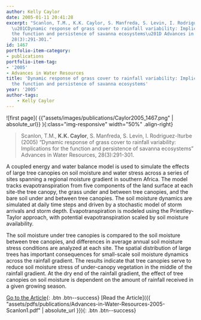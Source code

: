 ```yaml
---
author: Kelly Caylor
date: 2005-01-11 20:41:28
excerpt: "Scanlon, T.M., K.K. Caylor, S. Manfreda, S. Levin, I. Rodriguez-Iturbe (2005)
  \u201CDynamic response of grass cover to rainfall variability: Implications for
  the function and persistence of savanna ecosystems\u201D Advances in Water Resources,
  28(3):291-301."
id: 1467
portfolio-item-category:
- publications
portfolio-item-tag:
- '2005'
- Advances in Water Resources
title: 'Dynamic response of grass cover to rainfall variability: Implications for
  the function and persistence of savanna ecosystems'
year: '2005'
author-tags:
    - Kelly Caylor
---
```


![first page]( {{"assets/images/publications/Caylor2005_1467.png" | absolute_url}} ){:class="img-responsive" width="50%" .align-right}

> Scanlon, T.M., **K.K. Caylor**, S. Manfreda, S. Levin, I. Rodriguez-Iturbe (2005) “Dynamic response of grass cover to rainfall variability: Implications for the function and persistence of savanna ecosystems” Advances in Water Resources, 28(3):291-301.


A coupled energy and water balance model is used to simulate the effects of large tree canopies on soil moisture and water stress across a series of sites spanning a regional moisture gradient in southern Africa. The model tracks evapotranspiration from five components of the land surface at each site-the tree canopy, the grass under and between tree canopies, and the bare soil under and between tree canopies. The soil moisture dynamics are simulated at daily time steps and driven by a stochastic model of storm arrivals and storm depth. Evapotranspiration is modeled using the Priestley-Taylor approach, with potential evapotranspiration scaled by soil moisture availability. 

The soil moisture under tree canopies is compared to the soil moisture between tree canopies, and differences in average annual soil moisture stress conditions are analyzed at each site. The spatial distribution of large trees has important consequences for small-scale soil moisture dynamics across the rainfall gradient. The results indicate that tree canopies serve to reduce soil moisture stress of under-canopy vegetation in the middle of the rainfall gradient. At the dry end of the rainfall gradient, the effect of tree canopies on soil moisture is dependent on the amount of rainfall received in a given growing season.


[Go to the Article](http://dx.doi.org/10.1016/j.advwatres.2004.10.014){: .btn .btn--success} [Read the Article]({{ "assets/pdfs/publications/Advances-in-Water-Resources-2005-Scanlon1.pdf" | absolute_url }}){: .btn .btn--success}